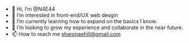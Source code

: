 - 👋 Hi, I’m @N4E44
- 👀 I’m interested in front-end/UX web desgin
- 🌱 I’m currently learning how to expand on the basics I know.
- 💞️ I’m looking to grow my experience and collaborate in the near future.
- 📫 How to reach me sharonaehill@gmail.com

<!---
N4E44/N4E44 is a ✨ special ✨ repository because its `README.md` (this file) appears on your GitHub profile.
You can click the Preview link to take a look at your changes.
--->
